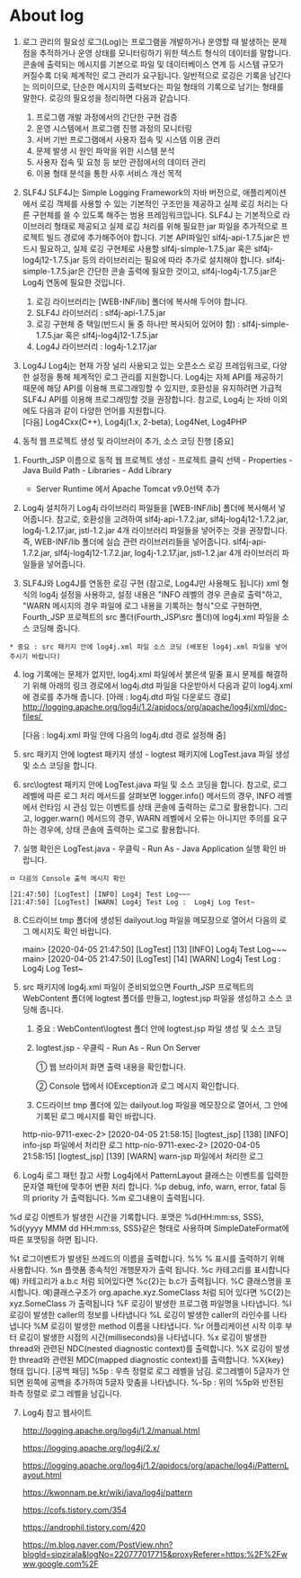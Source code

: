 # About log

1. 로그 관리의 필요성
   로그(Log)는 프로그램을 개발하거나 운영할 때 발생하는 문제점을
   추적하거나 운영 상태를 모니터링하기 위한 텍스트 형식의 데이터를 말합니다.
   콘솔에 출력되는 메시지를 기본으로 파일 및 데이터베이스 연계 등
   시스템 규모가 커질수록 더욱 체계적인 로그 관리가 요구됩니다.
   일반적으로 로깅은 기록을 남긴다는 의미이므로, 단순한 메시지의 출력보다는
   파일 형태의 기록으로 남기는 형태를 말한다. 로깅의 필요성을 정리하면 다음과 같습니다.
   1) 프로그램 개발 과정에서의 간단한 구현 검증
   2) 운영 시스템에서 프로그램 진행 과정의 모니터링
   3) 서버 기반 프로그램에서 사용자 접속 및 시스템 이용 관리
   4) 문제 발생 시 원인 파악을 위한 시스템 분석
   5) 사용자 접속 및 요청 등 보안 관점에서의 데이터 관리
   6) 이용 형태 분석을 통한 사후 서비스 개선 목적

2. SLF4J
   SLF4J는 Simple Logging Framework의 자바 버전으로, 애플리케이션에서
   로깅 객체를 사용할 수 있는 기본적인 구조만을 제공하고
   실제 로깅 처리는 다른 구현체를 쓸 수 있도록 해주는 범용 프레임워크입니다.
   SLF4J 는 기본적으로 라이브러리 형태로 제공되고 실제 로깅 처리를 위해
   필요한 jar 파일을 추가적으로 프로젝트 빌드 경로에 추가해주어야 합니다.
   기본 API파일인 slf4j-api-1.7.5.jar은 반드시 필요하고, 실제 로깅 구현체로
   사용할 slf4j-simple-1.7.5.jar 혹은 slf4j-log4j12-1.7.5.jar 등의
   라이브러리는 필요에 따라 추가로 설치해야 합니다. slf4j-simple-1.7.5.jar은
   간단한 콘솔 출력에 필요한 것이고, slf4j-log4j-1.7.5.jar은 Log4j 연동에 필요한 것입니다.

   1) 로깅 라이브러리는 [WEB-INF/lib] 폴더에 복사해 두어야 합니다.
   2) SLF4J 라이브러리 : slf4j-api-1.7.5.jar
   3) 로깅 구현체 중 택일(반드시 둘 중 하나만 복사되어 있어야 함)
      : slf4j-simple-1.7.5.jar 혹은 slf4j-log4j12-1.7.5.jar
   4) Log4J 라이브러리 : log4j-1.2.17.jar

3. Log4J
   Log4j는 현재 가장 널리 사용되고 있는 오픈소스 로깅 프레임워크로,
   다양한 설정을 통해 체계적인 로그 관리를 지원합니다.
   Log4j는 자체 API를 제공하기 때문에 해당 API를 이용해
   프로그래밍할 수 있지만, 호환성을 유지하려면 가급적 SLF4J API를
   이용해 프로그래밍할 것을 권장합니다.
   참고로, Log4j 는 자바 이외에도 다음과 같이 다양한 언어를 지원합니다.              
   [다음]
   Log4Cxx(C++), Log4j(1.x, 2-beta), Log4Net, Log4PHP

4. 동적 웹 프로젝트 생성 및 라이브러이 추가, 소스 코딩 진행
  [중요]
  1) Fourth_JSP 이름으로 동적 웹 프로젝트 생성 -
     프로젝트 클릭 선택 - Properties - Java Build Path - Libraries - Add Library
     - Server Runtime 에서 Apache Tomcat v9.0선택 추가

  2) Log4j 설치하기
     Log4j 라이브러리 파일들을 [WEB-INF/lib] 폴더에 복사해서 넣어줍니다.
     참고로, 호환성을 고려하여 slf4j-api-1.7.2.jar, slf4j-log4j12-1.7.2.jar,
     log4j-1.2.17.jar, jstl-1.2.jar 4개 라이브러리 파일들을 넣어주는 것을 권장합니다.
     즉, WEB-INF/lib 폴더에 실습 관련 라이브러리들을 넣어줍니다.
     slf4j-api-1.7.2.jar, slf4j-log4j12-1.7.2.jar, log4j-1.2.17.jar, jstl-1.2.jar
     4개 라이브러리 파일들을 넣어줍니다.

  3) SLF4J와 Log4J를 연동한 로깅 구현 (참고로, Log4J만 사용해도 됩니다)
    xml 형식의 log4j 설정을 사용하고, 설정 내용은 "INFO 레벨의 경우 콘솔로 출력"하고,
    "WARN 메시지의 경우 파일에 로그 내용을 기록하는 형식"으로 구현하면,
     Fourth_JSP 프로젝트의 src 폴더(Fourth_JSP\src 폴더)에 log4j.xml 파일을 소스 코딩해 줍니다.
    
    * 중요 : src 패키지 안에 log4j.xml 파일 소스 코딩 (배포된 log4j.xml 파일을 넣어주시기 바랍니다)

  4) log 기록에는 문제가 없지만, log4j.xml 파일에서 붉은색 밑줄 표시 문제를 해결하기 위해
     아래의 링크 경로에서 log4j.dtd 파일을 다운받아서 다음과 같이 log4j.xml에 경로를 추가해 줍니다.
     [아래 : log4j.dtd 파일 다운로드 경로]
     http://logging.apache.org/log4j/1.2/apidocs/org/apache/log4j/xml/doc-files/ 

     [다음 : log4j.xml 파일 안에 다음의 log4j.dtd 경로 설정해 줌]
     <!DOCTYPE log4j:configuration PUBLIC "-//APACHE//DTD LOG4J 1.2//EN" "log4j.dtd">

  5) src 패키지 안에 logtest 패키지 생성 -
     logtest 패키지에 LogTest.java 파일 생성 및 소스 코딩을 합니다.

  6) src\logtest 패키지 안에 LogTest.java 파일 및 소스 코딩을 합니다.
     참고로, 로그 레벨에 따른 로그 처리 메서드를 살펴보면 logger.info() 메서드의 경우,
     INFO 레벨에서 런타임 시 관심 있는 이벤트를 상태 콘솔에 출력하는 로그로 활용합니다.
     그리고, logger.warn() 메서드의 경우, WARN 레벨에서 오류는 아니지만 주의를 요구하는 경우에,
     상태 콘솔에 출력하는 로그로 활용합니다.

  7) 실행 확인은 LogTest.java - 우클릭 - Run As - Java Application 실행 확인 바랍니다.

    ㅁ 다음의 Console 출력 메시지 확인

    [21:47:50] [LogTest] [INFO] Log4j Test Log~~~ 
    [21:47:50] [LogTest] [WARN] Log4j Test Log :  Log4j Log Test~ 

  8) C드라이브 tmp 폴더에 생성된 dailyout.log 파일을 메모장으로 열어서 다음의
     로그 메시지도 확인 바랍니다.

     main> [2020-04-05 21:47:50] [LogTest] [13] [INFO] Log4j Test Log~~~ 
     main> [2020-04-05 21:47:50] [LogTest] [14] [WARN] Log4j Test Log :  Log4j Log Test~ 

5. src 패키지에 log4j.xml 파일이 준비되었으면 Fourth_JSP 프로젝트의 WebContent 폴더에
   logtest 폴더를 만들고, logtest.jsp 파일을 생성하고 소스 코딩해 줍니다.

   1) 중요 : WebContent\logtest 폴더 안에 logtest.jsp 파일 생성 및 소스 코딩

   2) logtest.jsp - 우클릭 - Run As - Run On Server

      ① 웹 브라이저 화면 출력 내용을 확인합니다.

      ② Console 탭에서 IOException과 로그 메시지 확인합니다.

   3) C드라이브 tmp 폴더에 있는 dailyout.log 파일을 메모장으로 열어서,
      그 안에 기록된 로그 메시지를 확인 바랍니다.

    http-nio-9711-exec-2> [2020-04-05 21:58:15] [logtest_jsp] [138] [INFO] info-jsp 파일에서 처리한 로그 
    http-nio-9711-exec-2> [2020-04-05 21:58:15] [logtest_jsp] [139] [WARN] warn-jsp 파일에서 처리한 로그 

6. Log4j 로그 패턴 참고 사항
Log4j에서 PatternLayout 클래스는 이벤트를 입력한 문자열 패턴에 맞추어 변환 처리 합니다.
%p debug, info, warn, error, fatal 등의 priority 가 출력됩니다.
%m 로그내용이 출력됩니다.

%d 로깅 이벤트가 발생한 시간을 기록합니다. 포맷은 %d{HH:mm:ss, SSS},
%d{yyyy MMM dd HH:mm:ss, SSS}같은 형태로 사용하며 SimpleDateFormat에 따른 포맷팅을 하면 됩니다.

%t 로그이벤트가 발생된 쓰레드의 이름을 출력합니다.
%% % 표시를 출력하기 위해 사용합니다.
%n 플랫폼 종속적인 개행문자가 출력 됩니다.
%c 카테고리를 표시합니다 예) 카테고리가 a.b.c 처럼 되어있다면 %c{2}는 b.c가 출력됩니다.
%C 클래스명을 포시합니다. 예)클래스구조가 org.apache.xyz.SomeClass 처럼
되어 있다면 %C{2}는 xyz.SomeClass 가 출력됩니다
%F 로깅이 발생한 프로그램 파일명을 나타냅니다.
%l 로깅이 발생한 caller의 정보를 나타냅니다
%L 로깅이 발생한 caller의 라인수를 나타냅니다
%M 로깅이 발생한 method 이름을 나타냅니다.
%r 어플리케이션 시작 이후 부터 로깅이 발생한 시점의 시간(milliseconds)을 나타냅니다.
%x 로깅이 발생한 thread와 관련된 NDC(nested diagnostic context)를 출력합니다.
%X 로깅이 발생한 thread와 관련된 MDC(mapped diagnostic context)를 출력합니다. %X{key} 형태 입니다.
[공백 패딩]
%5p : 우측 정렬로 로그 레벨을 남김. 로그레벨이 5글자가 안되면
왼쪽에 공백을 추가하여 5글자 맞춤을 나타냅니다.
%-5p : 위의 %5p와 반전된 좌측 정렬로 로그 레벨을 남깁니다.

7. Log4j 참고 웹사이트

   http://logging.apache.org/log4j/1.2/manual.html

   https://logging.apache.org/log4j/2.x/

   https://logging.apache.org/log4j/1.2/apidocs/org/apache/log4j/PatternLayout.html

   https://kwonnam.pe.kr/wiki/java/log4j/pattern

   https://cofs.tistory.com/354

   https://androphil.tistory.com/420

   https://m.blog.naver.com/PostView.nhn?blogId=sipzirala&logNo=220777017715&proxyReferer=https:%2F%2Fwww.google.com%2F

   